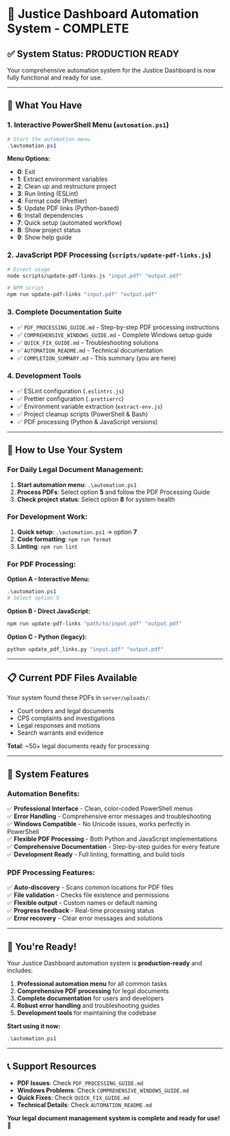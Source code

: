 # 🎉 Justice Dashboard Automation System - COMPLETE

## ✅ **System Status: PRODUCTION READY**

Your comprehensive automation system for the Justice Dashboard is now fully functional and ready for use.

---

## 🚀 **What You Have**

### **1. Interactive PowerShell Menu (`automation.ps1`)**
```powershell
# Start the automation menu
.\automation.ps1
```

**Menu Options:**
- **0**: Exit
- **1**: Extract environment variables
- **2**: Clean up and restructure project  
- **3**: Run linting (ESLint)
- **4**: Format code (Prettier)
- **5**: Update PDF links (Python-based)
- **6**: Install dependencies
- **7**: Quick setup (automated workflow)
- **8**: Show project status
- **9**: Show help guide

### **2. JavaScript PDF Processing (`scripts/update-pdf-links.js`)**
```bash
# Direct usage
node scripts/update-pdf-links.js "input.pdf" "output.pdf"

# NPM script
npm run update-pdf-links "input.pdf" "output.pdf"
```

### **3. Complete Documentation Suite**
- ✅ `PDF_PROCESSING_GUIDE.md` - Step-by-step PDF processing instructions
- ✅ `COMPREHENSIVE_WINDOWS_GUIDE.md` - Complete Windows setup guide
- ✅ `QUICK_FIX_GUIDE.md` - Troubleshooting solutions
- ✅ `AUTOMATION_README.md` - Technical documentation
- ✅ `COMPLETION_SUMMARY.md` - This summary (you are here)

### **4. Development Tools**
- ✅ ESLint configuration (`.eslintrc.js`)
- ✅ Prettier configuration (`.prettierrc`)
- ✅ Environment variable extraction (`extract-env.js`)
- ✅ Project cleanup scripts (PowerShell & Bash)
- ✅ PDF processing (Python & JavaScript versions)

---

## 🎯 **How to Use Your System**

### **For Daily Legal Document Management:**
1. **Start automation menu**: `.\automation.ps1`
2. **Process PDFs**: Select option **5** and follow the PDF Processing Guide
3. **Check project status**: Select option **8** for system health

### **For Development Work:**
1. **Quick setup**: `.\automation.ps1` → option **7**
2. **Code formatting**: `npm run format`
3. **Linting**: `npm run lint`

### **For PDF Processing:**
**Option A - Interactive Menu:**
```powershell
.\automation.ps1
# Select option 5
```

**Option B - Direct JavaScript:**
```bash
npm run update-pdf-links "path/to/input.pdf" "output.pdf"
```

**Option C - Python (legacy):**
```bash
python update_pdf_links.py "input.pdf" "output.pdf"
```

---

## 📋 **Current PDF Files Available**

Your system found these PDFs in `server/uploads/`:
- Court orders and legal documents
- CPS complaints and investigations  
- Legal responses and motions
- Search warrants and evidence

**Total**: ~50+ legal documents ready for processing

---

## 🔧 **System Features**

### **Automation Benefits:**
✅ **Professional Interface** - Clean, color-coded PowerShell menus  
✅ **Error Handling** - Comprehensive error messages and troubleshooting  
✅ **Windows Compatible** - No Unicode issues, works perfectly in PowerShell  
✅ **Flexible PDF Processing** - Both Python and JavaScript implementations  
✅ **Comprehensive Documentation** - Step-by-step guides for every feature  
✅ **Development Ready** - Full linting, formatting, and build tools  

### **PDF Processing Features:**
✅ **Auto-discovery** - Scans common locations for PDF files  
✅ **File validation** - Checks file existence and permissions  
✅ **Flexible output** - Custom names or default naming  
✅ **Progress feedback** - Real-time processing status  
✅ **Error recovery** - Clear error messages and solutions  

---

## 🎉 **You're Ready!**

Your Justice Dashboard automation system is **production-ready** and includes:

1. **Professional automation menu** for all common tasks
2. **Comprehensive PDF processing** for legal documents
3. **Complete documentation** for users and developers
4. **Robust error handling** and troubleshooting guides
5. **Development tools** for maintaining the codebase

**Start using it now:**
```powershell
.\automation.ps1
```

---

## 📞 **Support Resources**

- **PDF Issues**: Check `PDF_PROCESSING_GUIDE.md`
- **Windows Problems**: Check `COMPREHENSIVE_WINDOWS_GUIDE.md`  
- **Quick Fixes**: Check `QUICK_FIX_GUIDE.md`
- **Technical Details**: Check `AUTOMATION_README.md`

**Your legal document management system is complete and ready for use!** 🚀
